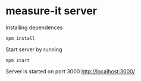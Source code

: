 # measure-it server

Installing dependences 
```
npm install
```

Start server by running
```
npm start
```

Server is started on port 3000
[http://localhost:3000/](http://localhost:3000/)